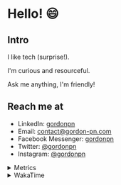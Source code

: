# Hello! 😄

## Intro

I like tech (surprise!).

I'm curious and resourceful.

Ask me anything, I'm friendly!

## Reach me at

- LinkedIn: [gordonpn](https://www.linkedin.com/in/gordonpn/)
- Email: [contact@gordon-pn.com](mailto:contact@gordon-pn.com)
- Facebook Messenger: [gordonpn](https://www.messenger.com/t/Gordonpn)
- Twitter: [@gordonpn](https://twitter.com/Gordonpn)
- Instagram: [@gordonpn](https://www.instagram.com/gordonpn/)

<details>
  <summary>Metrics</summary>

  <img align="center" src="https://github.com/gordonpn/gordonpn/blob/master/github-metrics.svg" alt="GitHub Metrics">

</details>

<details>
  <summary>WakaTime</summary>

  <!--START_SECTION:waka-->

```text
Java                       7 hrs 42 mins   ███████████▓░░░░░░░░░░░░░   47.05 %
Markdown                   2 hrs 46 mins   ████▒░░░░░░░░░░░░░░░░░░░░   16.98 %
TypeScript                 1 hr 3 mins     █▓░░░░░░░░░░░░░░░░░░░░░░░   06.42 %
Shell Script               53 mins         █▒░░░░░░░░░░░░░░░░░░░░░░░   05.46 %
Text                       45 mins         █░░░░░░░░░░░░░░░░░░░░░░░░   04.59 %
Brazil Dependency Config   40 mins         █░░░░░░░░░░░░░░░░░░░░░░░░   04.12 %
```

<!--END_SECTION:waka-->
</details>
